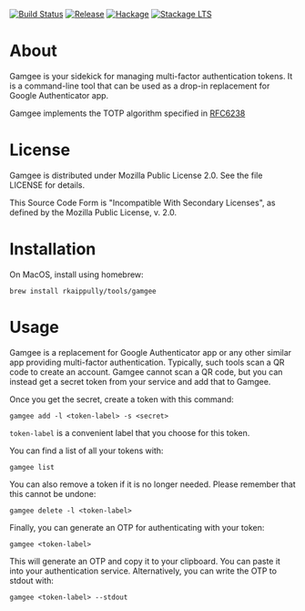 [![Build Status](https://travis-ci.org/rkaippully/gamgee.svg?branch=master)](https://travis-ci.org/rkaippully/gamgee)
[![Release](https://img.shields.io/github/release/rkaippully/gamgee.svg)](https://github.com/rkaippully/gamgee/releases)
[![Hackage](https://img.shields.io/hackage/v/gamgee.svg)](https://hackage.haskell.org/package/gamgee)
[![Stackage LTS](http://stackage.org/package/gamgee/badge/lts)](http://stackage.org/lts/package/gamgee)

# About
Gamgee is your sidekick for managing multi-factor authentication tokens. It is a command-line tool
that can be used as a drop-in replacement for Google Authenticator app.

Gamgee implements the TOTP algorithm specified in [RFC6238](https://tools.ietf.org/html/rfc6238)

# License
Gamgee is distributed under Mozilla Public License 2.0. See the file LICENSE for details.

This Source Code Form is "Incompatible With Secondary Licenses", as defined by the Mozilla
Public License, v. 2.0.

# Installation
On MacOS, install using homebrew:

```
brew install rkaippully/tools/gamgee
```

# Usage
Gamgee is a replacement for Google Authenticator app or any other similar app providing multi-factor
authentication. Typically, such tools scan a QR code to create an account. Gamgee cannot scan a QR
code, but you can instead get a secret token from your service and add that to Gamgee.

Once you get the secret, create a token with this command:

```
gamgee add -l <token-label> -s <secret>
```

`token-label` is a convenient label that you choose for this token.

You can find a list of all your tokens with:

```
gamgee list
```

You can also remove a token if it is no longer needed. Please remember that this cannot be undone:

```
gamgee delete -l <token-label>
```

Finally, you can generate an OTP for authenticating with your token:

```
gamgee <token-label>
```

This will generate an OTP and copy it to your clipboard. You can paste it into your authentication
service. Alternatively, you can write the OTP to stdout with:

```
gamgee <token-label> --stdout
```
